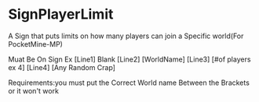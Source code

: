 SignPlayerLimit
===============

A Sign that puts limits on how many players can join a Specific world(For PocketMine-MP)

Muat Be On Sign
Ex
[Line1] Blank
[Line2] [WorldName]
[Line3] [#of players ex 4]
[Line4] [Any Random Crap]

Requirements:you must put the Correct World name Between the Brackets or it won't work

